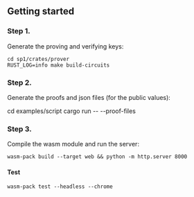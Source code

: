 ## Getting started
### Step 1.
Generate the proving and verifying keys:

```
cd sp1/crates/prover
RUST_LOG=info make build-circuits
```
### Step 2.
Generate the proofs and json files (for the public values):

cd examples/script
cargo run -- --proof-files

### Step 3.
Compile the wasm module and run the server:
```
wasm-pack build --target web && python -m http.server 8000
```

#### Test

```
wasm-pack test --headless --chrome
```

